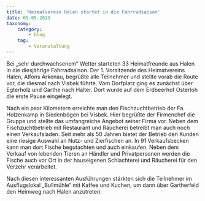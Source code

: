 ```yaml
---
title: 'Heimatverein Halen startet in die Fahrradsaison'
date: 05.05.2019
taxonomy:
    category:
        - blog
    tag:
        - Veranstaltung
---
```


Bei „sehr durchwachsenem“ Wetter starteten 33 Heimatfreunde aus Halen in die diesjährige Fahrradsaison. Der 1. Vorsitzende des Heimatvereins Halen, Alfons Arkenau, begrüßte alle Teilnehmer und stellte vorab die Route vor, die diesmal nach Visbek führte. Vom Dorfplatz ging es zunächst über Egterholz und  Garthe nach Halter. Dort wurde auf dem Erdbeerhof Osterloh die erste Pause eingelegt.

Nach ein paar Kilometern erreichte man den Fischzuchtbetrieb der Fa. Holzenkamp in Siedenbögen bei Visbek.  Hier begrüßte der Firmenchef die Gruppe und stellte das umfangreiche Angebot seiner Firma vor. Neben dem Fischzuchtbetrieb mit Restaurant und Räucherei betreibt man auch noch einen Verkaufsladen. Seit mehr als 50 Jahren bietet der Betrieb den Kunden eine riesige Auswahl an Nutz- und Zierfischen an. In 91 Verkaufsbecken kann man dort Fische begutachten und auch einkaufen. Neben dem Verkauf von lebenden Tieren an Händler und Privatpersonen werden die Fische auch vor Ort in der hauseigenen Schlachterei und Räucherei für den Verzehr verarbeitet.

Nach diesen interessanten Ausführungen stärkten sich die Teilnehmer im Ausflugslokal „Bullmühle“ mit Kaffee und Kuchen, um dann über Gartherfeld den Heimweg nach Halen anzutreten.
